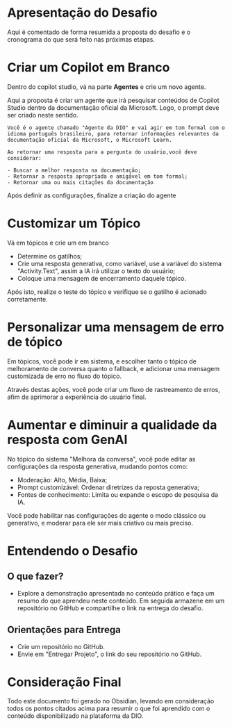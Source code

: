 ---
---
# Apresentação do Desafio

Aqui é comentado de forma resumida a proposta do desafio e o cronograma do que será feito nas próximas etapas.

# Criar um Copilot em Branco

Dentro do copilot studio, vá na parte **Agentes** e crie um novo agente.

Aqui a proposta é criar um agente que irá pesquisar conteúdos de Copilot Studio dentro da documentação oficial da Microsoft. Logo, o prompt deve ser criado neste sentido.

```Prompot
Você é o agente chamado "Agente da DIO" e vai agir em tom formal com o idioma português brasileiro, para retornar informações relevantes da documentação oficial da Microsoft, o Microsoft Learn.

Ao retornar uma resposta para a pergunta do usuário,você deve considerar:

- Buscar a melhor resposta na documentação;
- Retornar a resposta apropriada e amigável em tom formal;
- Retornar uma ou mais citações da documentação
```

Após definir as configurações, finalize a criação do agente
# Customizar um Tópico

Vá em tópicos e crie um em branco
 - Determine os gatilhos;
 - Crie uma resposta generativa, como variável, use a variável do sistema "Activity.Text", assim a IA irá utilizar o texto do usuário; 
 - Coloque uma mensagem de encerramento daquele tópico.

Após isto, realize o teste do tópico e verifique se o gatilho é acionado corretamente.

# Personalizar uma mensagem de erro de tópico

Em tópicos, você pode ir em sistema, e escolher tanto o tópico de melhoramento de conversa quanto o fallback, e adicionar uma mensagem customizada de erro no fluxo do tópico.

Através destas ações, você pode criar um fluxo de rastreamento de erros, afim de aprimorar a experiência do usuário final.
# Aumentar e diminuir a qualidade da resposta com GenAI

No tópico do sistema "Melhora da conversa", você pode editar as configurações da resposta generativa, mudando pontos como:

- Moderação: Alto, Média, Baixa;
- Prompt customizável: Ordenar diretrizes da reposta generativa;
- Fontes de conhecimento: Limita ou expande o escopo de pesquisa da IA.

Você pode habilitar nas configurações do agente o modo clássico ou generativo, e moderar para ele ser mais criativo ou mais preciso. 
# Entendendo o Desafio

## O que fazer?

- Explore a demonstração apresentada no conteúdo prático e faça um resumo do que aprendeu neste conteúdo. Em seguida armazene em um repositório no GitHub e compartilhe o link na entrega do desafio.
    

## Orientações para Entrega

- Crie um repositório no GitHub.
- Envie em "Entregar Projeto", o link do seu repositório no GitHub.
# Consideração Final

Todo este documento foi gerado no Obsidian, levando em consideração todos os pontos citados acima para resumir o que foi aprendido com o conteúdo disponibilizado na plataforma da DIO.
